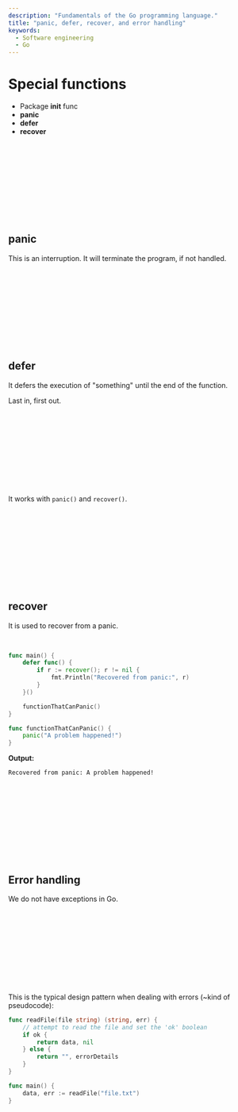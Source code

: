 ```yaml
---
description: "Fundamentals of the Go programming language."
title: "panic, defer, recover, and error handling"
keywords:
  - Software engineering
  - Go
---
```


# Special functions

- Package **init** func
- **panic**
- **defer**
- **recover**

</br>
</br>
</br>
</br>
</br>
</br>
</br>
</br>
</br>

## panic

This is an interruption. It will terminate the program, if not handled.

</br>
</br>
</br>
</br>
</br>
</br>
</br>
</br>
</br>

## defer

It defers the execution of "something" until the end of the function.

Last in, first out.

</br>
</br>
</br>
</br>
</br>
</br>
</br>
</br>
</br>

It works with `panic()` and `recover()`.

</br>
</br>
</br>
</br>
</br>
</br>
</br>
</br>
</br>

## recover

It is used to recover from a panic.

</br>

```go
func main() {
    defer func() {
        if r := recover(); r != nil {
            fmt.Println("Recovered from panic:", r)
        }
    }()

    functionThatCanPanic()
}

func functionThatCanPanic() {
    panic("A problem happened!")
}
```

**Output:**

```text
Recovered from panic: A problem happened!
```

</br>
</br>
</br>
</br>
</br>
</br>
</br>
</br>
</br>

## Error handling

We do not have exceptions in Go.

</br>
</br>
</br>
</br>
</br>
</br>
</br>
</br>
</br>

This is the typical design pattern when dealing with errors (~kind of pseudocode):

```go
func readFile(file string) (string, err) {
    // attempt to read the file and set the 'ok' boolean
    if ok {
        return data, nil
    } else {
        return "", errorDetails
    }
}

func main() {
    data, err := readFile("file.txt")
}
```

</br>
</br>
